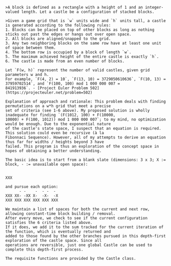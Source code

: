 

    >A block is defined as a rectangle with a height of 1 and an integer-valued length. Let a castle be a configuration of stacked blocks.

    >Given a game grid that is `w` units wide and `h` units tall, a castle is generated according to the following rules:
    1. Blocks can be placed on top of other blocks as long as nothing sticks out past the edges or hangs out over open space.
    2. All blocks are aligned/snapped to the grid.
    3. Any two neighboring blocks on the same row have at least one unit of space between them.
    4. The bottom row is occupied by a block of length `w`.
    5. The maximum achieved height of the entire castle is exactly `h`.
    6. The castle is made from an even number of blocks.

    Let `F(w, h)` represent the number of valid castles, given grid parameters w and h.
    For example, `F(4, 2) = 10`, `F(13, 10) = 3729050610636`, `F(10, 13) = 37959702514`, and `F(100, 100) mod 1 000 000 007 =
    841913936`. - [Project Euler Problem 502](https://projecteuler.net/problem=502)

    Explanation of approach and rationale: This problem deals with finding permutations on a w*h grid that meet a precise
    set of criteria (see 1-6 above). My proposed solution is wholly inadequate for finding `(F(1012, 100) + F(10000,
    10000) + F(100, 1012)) mod 1 000 000 007`; to my mind, no optimization would be enough. Due to the exponential nature
    of the castle's state space, I suspect that an equation is required. This solution could even be recursive (à la
    Fibonnaci Sequence). However, all of my attempts to derive an equation thus far for widths / heights beyond 3 have
    failed. This program is thus an exploration of the concept space in hopes of obtaining a better understanding.

    The basic idea is to start from a blank slate (dimensions: 3 x 3; X := block, - := unavailable open space):


    XXX

    and pursue each option:
          - -    -  - -  -
    XXX XX- -XX X-  -X-  -X
    XXX XXX XXX XXX XXX XXX

    We maintain a list of spaces for both the current and next row, allowing constant-time block building / removal.
    After every move, we check to see if the current configuration satisfies the 6 criteria listed above.
    If it does, we add it to the sum tracked for the current iteration of the function, which is eventually returned and
    added to those found by the other branches pursued in this depth-first exploration of the castle space. Since all
    operations are reversible, just one global Castle can be used to complete this depth-first process.

    The requisite functions are provided by the Castle class.